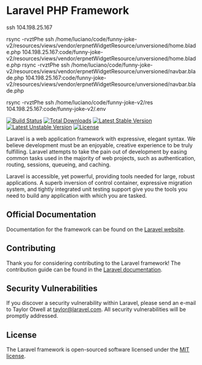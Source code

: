 
# Laravel PHP Framework

ssh 104.198.25.167

rsync -rvztPhe ssh /home/luciano/code/funny-joke-v2/resources/views/vendor/erpnetWidgetResource/unversioned/home.blade.php 104.198.25.167:code/funny-joke-v2/resources/views/vendor/erpnetWidgetResource/unversioned/home.blade.php
rsync -rvztPhe ssh /home/luciano/code/funny-joke-v2/resources/views/vendor/erpnetWidgetResource/unversioned/navbar.blade.php 104.198.25.167:code/funny-joke-v2/resources/views/vendor/erpnetWidgetResource/unversioned/navbar.blade.php

rsync -rvztPhe ssh /home/luciano/code/funny-joke-v2/res 104.198.25.167:code/funny-joke-v2/.env

[![Build Status](https://travis-ci.org/laravel/framework.svg)](https://travis-ci.org/laravel/framework)
[![Total Downloads](https://poser.pugx.org/laravel/framework/d/total.svg)](https://packagist.org/packages/laravel/framework)
[![Latest Stable Version](https://poser.pugx.org/laravel/framework/v/stable.svg)](https://packagist.org/packages/laravel/framework)
[![Latest Unstable Version](https://poser.pugx.org/laravel/framework/v/unstable.svg)](https://packagist.org/packages/laravel/framework)
[![License](https://poser.pugx.org/laravel/framework/license.svg)](https://packagist.org/packages/laravel/framework)

Laravel is a web application framework with expressive, elegant syntax. We believe development must be an enjoyable, creative experience to be truly fulfilling. Laravel attempts to take the pain out of development by easing common tasks used in the majority of web projects, such as authentication, routing, sessions, queueing, and caching.

Laravel is accessible, yet powerful, providing tools needed for large, robust applications. A superb inversion of control container, expressive migration system, and tightly integrated unit testing support give you the tools you need to build any application with which you are tasked.

## Official Documentation

Documentation for the framework can be found on the [Laravel website](http://laravel.com/docs).

## Contributing

Thank you for considering contributing to the Laravel framework! The contribution guide can be found in the [Laravel documentation](http://laravel.com/docs/contributions).

## Security Vulnerabilities

If you discover a security vulnerability within Laravel, please send an e-mail to Taylor Otwell at taylor@laravel.com. All security vulnerabilities will be promptly addressed.

## License

The Laravel framework is open-sourced software licensed under the [MIT license](http://opensource.org/licenses/MIT).
